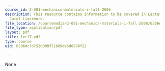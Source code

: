 ```yaml
---
course_id: 2-001-mechanics-materials-i-fall-2006
description: This resource contains information to be covered in Lecture 17 by Prof.
  Carol Livermore.
file_location: /coursemedia/2-001-mechanics-materials-i-fall-2006/0536dc7d752d099f72b85de5d8876f22_lec17.pdf
file_type: application/pdf
layout: pdf
title: lec17.pdf
type: course
uid: 0536dc7d752d099f72b85de5d8876f22

---
```

None